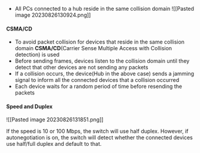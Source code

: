 - All PCs connected to a hub reside in the same collision domain
![[Pasted image 20230826130924.png]]

#### CSMA/CD

- To avoid packet collision for devices that reside in the same collision domain **CSMA/CD**(Carrier Sense Multiple Access with Collision detection) is used
- Before sending frames, devices listen to the collision domain until they detect that other devices are not sending any packets
- If a collision occurs, the device(Hub in the above case) sends a jamming signal to inform all the connected devices that a collision occurred
- Each device waits for a random period of time before resending the packets


#### Speed and Duplex

![[Pasted image 20230826131851.png]]

If the speed is 10 or 100 Mbps, the switch will use half duplex. However, if autonegotiation is on, the switch will detect whether the connected devices use half/full duplex and default to that.